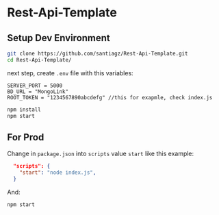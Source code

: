 # Rest-Api-Template
 
## Setup Dev Environment 
```bash
git clone https://github.com/santiagz/Rest-Api-Template.git
cd Rest-Api-Template/
```

next step, create `.env` file with this variables:

```env
SERVER_PORT = 5000
BD_URL = "MongoLink"  
ROOT_TOKEN = "1234567890abcdefg" //this for exapmle, check index.js
```

```bash
npm install
npm start
```

## For Prod
Change in `package.json` into `scripts` value `start` like this example:
```json
  "scripts": {
    "start": "node index.js",
  }
```

And:

```
npm start
```

